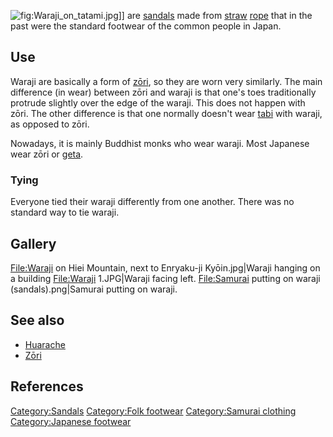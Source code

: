 ![](Waraji_on_tatami.jpg "fig:Waraji_on_tatami.jpg")\]\] are
[sandals](sandal_(footwear) "wikilink") made from
[straw](straw "wikilink") [rope](rope "wikilink") that in the past were
the standard footwear of the common people in Japan.

## Use

Waraji are basically a form of [zōri](Zōri "wikilink"), so they are worn
very similarly. The main difference (in wear) between zōri and waraji is
that one's toes traditionally protrude slightly over the edge of the
waraji. This does not happen with zōri. The other difference is that one
normally doesn't wear [tabi](tabi "wikilink") with waraji, as opposed to
zōri.

Nowadays, it is mainly Buddhist monks who wear waraji. Most Japanese
wear zōri or [geta](Geta_(footwear) "wikilink").

### Tying

Everyone tied their waraji differently from one another. There was no
standard way to tie waraji.

## Gallery

<File:Waraji> on Hiei Mountain, next to Enryaku-ji Kyōin.jpg\|Waraji
hanging on a building <File:Waraji> 1.JPG\|Waraji facing left.
<File:Samurai> putting on waraji (sandals).png\|Samurai putting on
waraji.

## See also

-   [Huarache](Huarache_(shoe) "wikilink")
-   [Zōri](Zōri "wikilink")

## References

[Category:Sandals](Category:Sandals "wikilink") [Category:Folk
footwear](Category:Folk_footwear "wikilink") [Category:Samurai
clothing](Category:Samurai_clothing "wikilink") [Category:Japanese
footwear](Category:Japanese_footwear "wikilink")